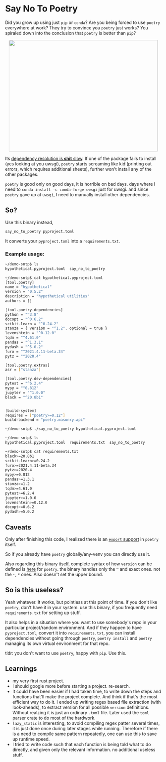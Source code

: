 # Say No To Poetry

Did you grow up using just `pip` or `conda`? Are you being forced to use `poetry` everywhere at work?
They try to convince you `poetry` just works? You spiraled down into the conclusion that `poetry` is better than `pip`?

<p align="center">
<img src="https://media.giphy.com/media/LAKIIRqtM1dqE/giphy.gif?cid=ecf05e47mz6fgu03nmvmarvv9kj9vap8itua6ccy2vwkbh0k&rid=giphy.gif&ct=g" 
     width="480" height="358">
</p>

Its [dependency resolution is **shit** slow](https://python-poetry.org/docs/faq/#why-is-the-dependency-resolution-process-slow). If one of the package fails to install (yes looking at you uwsgi), `poetry` starts screaming like kid (printing out errors, which requires additional sheets), further won't install any of the other packages.

`poetry` is good only on good days, it is horrible on bad days. days where I need to `conda install -c conda-forge uwsgi` just for uwsgi. and since `poetry` gave up at `uwsgi`, I need to manually install other dependencies.

## So?

Use this binary instead,

```bash
say_no_to_poetry pyproject.toml
```

It converts your `pyproject.toml` into a `requirements.txt`.

### Example usage:

```bash
~/demo-sntp$ ls
hypothetical.pyproject.toml  say_no_to_poetry

~/demo-sntp$ cat hypothetical.pyproject.toml 
[tool.poetry]
name = "hypothetical"
version = "0.5.2"
description = "hypothetical utilities"
authors = []

[tool.poetry.dependencies]
python = "^3.8"
docopt = "^0.6.2"
scikit-learn = "^0.24.2"
stanza = { version = "^1.2", optional = true }
levenshtein = "^0.12.0"
tqdm = "^4.61.0"
pandas = "^1.3.1"
pydash = "^5.0.2"
furo = "^2021.4.11-beta.34"
pytz = "^2020.4"

[tool.poetry.extras]
asr = ["stanza"]

[tool.poetry.dev-dependencies]
pytest = "^6.2.4"
mypy = "^0.812"
jupyter = "^1.0.0"
black = "^20.8b1"


[build-system]
requires = ["poetry>=0.12"]
build-backend = "poetry.masonry.api"

~/demo-sntp$ ./say_no_to_poetry hypothetical.pyproject.toml 

~/demo-sntp$ ls
hypothetical.pyproject.toml  requirements.txt  say_no_to_poetry

~/demo-sntp$ cat requirements.txt 
black>=20.8b1
scikit-learn>=0.24.2
furo>=2021.4.11-beta.34
pytz>=2020.4
mypy>=0.812
pandas>=1.3.1
stanza>=1.2
tqdm>=4.61.0
pytest>=6.2.4
jupyter>=1.0.0
levenshtein>=0.12.0
docopt>=0.6.2
pydash>=5.0.2

```

## Caveats

Only after finishing this code, I realized there is an [`export` support](https://python-poetry.org/docs/cli/#export) in `poetry` itself.

So if you already have `poetry` globally/any-venv you can directly use it.

Also regarding this binary itself, complete syntax of how `version` can be defined is [here](https://python-poetry.org/docs/dependency-specification/) for `poetry`. the binary handles only the `^` and exact ones. not the `~`, `*` ones. Also doesn't set the upper bound.


## So is this useless?

Yeah whatever. It works, but pointless at this point of time. If you don't like `poetry`, don't have it in your system. use this binary, if you frequently need `requirements.txt` for setting up stuff.

It also helps in a situation where you want to use somebody's repo in your particular project/random environment. And if they happen to have `pyproject.toml`, convert it into `requirements.txt`, you can install dependencies without going through `poetry`, `poetry install` and `poetry` managing its own virtual environment for that repo.

tldr: you don't want to use `poetry`, happy with `pip`. Use this.

## Learnings

* my very first rust project.
* I should google more before starting a project. re-search.
* It could have been easier if I had taken time, to write down the steps and functions that'll make the project complete. And think if that's the most efficient way to do it. I ended up writing regex based file extraction (with look-aheads), to extract version for all possible `version` definitions. Without realzing it is just an ordinary `.toml` file. Later used the `toml` parser crate to do most of the hardwork.
* `lazy_static` is interesting, to avoid compiling regex patter several times, it is just done once during later stages while running. Therefore if there is a need to compile same pattern repeatedly, one can use this to save up runtime speed.
* I tried to write code such that each function is being told what to do directly, and given only the relevant information. no additional useless stuff.
